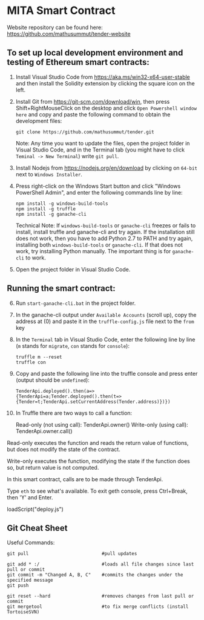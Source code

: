 # MITA Smart Contract

Website repository can be found here: https://github.com/mathusummut/tender-website

## To set up local development environment and testing of Ethereum smart contracts:

1. Install Visual Studio Code from https://aka.ms/win32-x64-user-stable and then install the Solidity extension by clicking the square icon on the left.

2. Install Git from https://git-scm.com/download/win, then press Shift+RightMouseClick on the desktop and click `Open Powershell window here` and copy and paste the following command to obtain the development files:

       git clone https://github.com/mathusummut/tender.git

	Note: Any time you want to update the files, open the project folder in Visual Studio Code, and in the Terminal tab (you might have to click `Teminal -> New Terminal`) write `git pull`.

3. Install Nodejs from https://nodejs.org/en/download by clicking on `64-bit` next to `Windows Installer`.

4. Press right-click on the Windows Start button and click "Windows PowerShell Admin", and enter the following commands line by line:

       npm install -g windows-build-tools
       npm install -g truffle
       npm install -g ganache-cli
       
	Technical Note: If `windows-build-tools` or `ganache-cli` freezes or fails to install, install truffle and ganache-cli and try again. If the installation still does not work, then you have to add Python 2.7 to PATH and try again, installing both `windows-build-tools` or `ganache-cli`. If that does not work, try installing Python manually. The important thing is for `ganache-cli` to work.

5. Open the project folder in Visual Studio Code.

## Running the smart contract:

6. Run `start-ganache-cli.bat` in the project folder.

7. In the ganache-cli output under `Available Accounts` (scroll up), copy the address at (0) and paste it in the `truffle-config.js` file next to the `from` key

8. In the `Terminal` tab in Visual Studio Code, enter the following line by line (`m` stands for `migrate`, `con` stands for `console`):

       truffle m --reset
       truffle con

9. Copy and paste the following line into the truffle console and press enter (output should be `undefined`):

       TenderApi.deployed().then(a=>{TenderApi=a;Tender.deployed().then(t=>{Tender=t;TenderApi.setCurrentAddress(Tender.address)})})

10. In Truffle there are two ways to call a function:

       Read-only (not using call): TenderApi.owner()
       Write-only (using call):    TenderApi.owner.call()

Read-only executes the function and reads the return value of functions, but does not modify the state of the contract.

Write-only executes the function, modifying the state if the function does so, but return value is not computed.

In this smart contract, calls are to be made through TenderApi.

Type `eth` to see what's available.
To exit geth console, press Ctrl+Break, then 'Y' and Enter.

loadScript("deploy.js")

## Git Cheat Sheet

Useful Commands:

    git pull                           #pull updates

    git add * :/                       #loads all file changes since last pull or commit
    git commit -m "Changed A, B, C"    #commits the changes under the specified message
    git push

    git reset --hard                   #removes changes from last pull or commit
    git mergetool                      #to fix merge conflicts (install TortoiseSVN)
